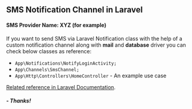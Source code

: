 ## SMS Notification Channel in Laravel

#### SMS Provider Name: XYZ (for example)
If you want to send SMS via Laravel Notification class with the help of a custom notification channel along with **mail** and **database** driver you can check below classes as reference:

- `App\Notifications\NotifyLoginActivity;`
- `App\Channels\SmsChannel;`
- `App\Http\Controllers\HomeController` - An example use case

[Related reference in Laravel Documentation](https://laravel.com/docs/5.7/notifications#custom-channels).

##### - Thanks!
